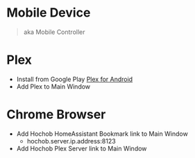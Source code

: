 # Mobile Device

> aka Mobile Controller

# Plex

- Install from Google  Play [Plex for Android](https://play.google.com/store/apps/details?id=com.plexapp.android)
- Add Plex to Main Window

# Chrome Browser

- Add Hochob HomeAssistant Bookmark link to Main Window
  - hochob.server.ip.address:8123
- Add Hochob Plex Server link to Main Window
